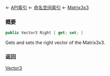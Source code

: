 ← [API索引](Api-Index) ← [命名空间索引](Namespace-Index) ← [Matrix3x3](VRageMath.Matrix3x3)

### 概要

```csharp
public Vector3 Right { get; set; }
```

Gets and sets the right vector of the Matrix3x3.

### 返回

[Vector3](VRageMath.Vector3)

